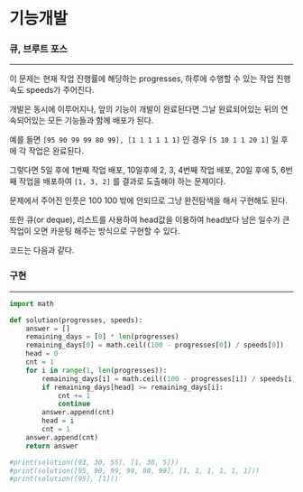 # 기능개발

### 큐, 브루트 포스

---

이 문제는 현재 작업 진행률에 해당하는 progresses, 하루에 수행할 수 있는 작업 진행 속도 speeds가 주어진다.

개발은 동시에 이루어지나, 앞의 기능이 개발이 완료된다면 그날 완료되어있는 뒤의 연속되어있는 모든 기능들과 함께 배포가 된다.

예를 들면 `[95 90 99 99 80 99], [1 1 1 1 1 1]` 인 경우 `[5 10 1 1 20 1]` 일 후에 각 작업은 완료된다.

그렇다면 5일 후에 1번째 작업 배포, 10일후에 2, 3, 4번째 작업 배포, 20일 후에 5, 6번째 작업을 배포하여 `[1, 3, 2]` 를 결과로 도출해야 하는 문제이다.

문제에서 주어진 인풋은 100 100 밖에 안되므로 그냥 완전탐색을 해서 구현해도 된다.

또한 큐(or deque), 리스트를 사용하여 head값을 이용하여 head보다 남은 일수가 큰 작업이 오면 카운팅 해주는 방식으로 구현할 수 있다.

코드는 다음과 같다.

### 구현

---

```python
import math

def solution(progresses, speeds):
    answer = []
    remaining_days = [0] * len(progresses)
    remaining_days[0] = math.ceil((100 - progresses[0]) / speeds[0])
    head = 0
    cnt = 1
    for i in range(1, len(progresses)):
        remaining_days[i] = math.ceil((100 - progresses[i]) / speeds[i])
        if remaining_days[head] >= remaining_days[i]:
            cnt += 1
            continue
        answer.append(cnt)
        head = i
        cnt = 1
    answer.append(cnt)
    return answer

#print(solution([93, 30, 55], [1, 30, 5]))
#print(solution([95, 90, 99, 99, 80, 99], [1, 1, 1, 1, 1, 1]))
#print(solution([95], [1]))
```